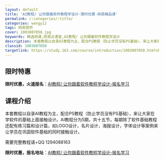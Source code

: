 ```yaml
---
layout: default
title: 'AI教程/ 让你跟着软件教程学设计-限时优惠-网易精品课'
permalink: /:categories/:title/
categories: wangyi2
tags: 网易提供
cover: 1003807058.jpg
keywords: 精选网课,网易云课堂,AI教程/ 让你跟着软件教程学设计
description: 本套教程以自录AI教程为主，配合PS教程（防止学员没有PS基础），来让大家在学软件的基础上面接触设计。AI教程分为5期，
classid: 1003807058
targetlink: https://study.163.com/course/introduction/1003807058.htm?share=1&shareId=1025206652&utm_campaign=share&utm_medium=iphoneShare&utm_source=&utm_u=1025206652
---
```


## 限时特惠

**限时优惠，火速报名**：[AI教程/ 让你跟着软件教程学设计-报名学习](https://study.163.com/course/introduction/1003807058.htm?share=1&shareId=1025206652&utm_campaign=share&utm_medium=iphoneShare&utm_source=&utm_u=1025206652)

## 课程介绍

本套教程以自录AI教程为主，配合PS教程（防止学员没有PS基础），来让大家在学软件的基础上面接触设计。AI教程分为5期，共十五节，每期除了软件基础教程还配有练习篇和设计篇，如LOGO设计，名片设计，海报设计，字体设计等案例来让学员在巩固软件基础的同时接触设计。



需要完整教程请+QQ 1294088163

**限时优惠，报名地址**：[AI教程/ 让你跟着软件教程学设计-报名学习](https://study.163.com/course/introduction/1003807058.htm?share=1&shareId=1025206652&utm_campaign=share&utm_medium=iphoneShare&utm_source=&utm_u=1025206652)

